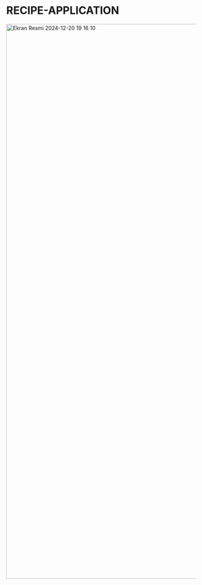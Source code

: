 # RECIPE-APPLICATION



<img width="1470" alt="Ekran Resmi 2024-12-20 19 16 10" src="https://github.com/user-attachments/assets/7d143189-61d7-4e36-a275-cf259ec43705" />

